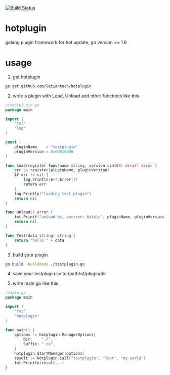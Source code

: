 [![Build Status](https://travis-ci.org/letiantech/hotplugin.svg)](https://travis-ci.org/letiantech/hotplugin)

# hotplugin
golang plugin framework for hot update, go version >= 1.8

# usage
1. get hotplugin
```bash
go get github.com/letiantech/hotplugin
```
2. write a plugin with Load, Unload and other functions like this
```go
//testplugin.go
package main

import (
	"fmt"
	"log"
)

const (
	pluginName    = "testplugin"
	pluginVersion = 0x00010000
)

func Load(register func(name string, version uint64) error) error {
	err := register(pluginName, pluginVersion)
	if err != nil {
		log.Println(err.Error())
		return err
	}
	log.Println("loading test plugin")
	return nil
}

func Unload() error {
	fmt.Printf("unload %s, version: 0x%x\n", pluginName, pluginVersion)
	return nil
}

func Test(data string) string {
	return "hello " + data
}
```

3. build your plugin
```bash
go build -buildmode ./testplugin.go
```

4. save your testplugin.so to /path/of/plugin/dir

5. write main.go like this
```go
//main.go
package main

import (
	"fmt"
	"hotplugin"
)

func main() {
	options := hotplugin.ManagerOptions{
		Dir:    "./",
		Suffix: ".so",
	}
	hotplugin.StartManager(options)
	result := hotplugin.Call("testplugin", "Test", "my world")
	fmt.Println(result...)
}

```
